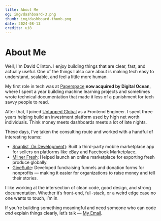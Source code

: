 ```yaml
---
title: About Me
og: img/dashboard-3.png
thumb: img/dashboard-thumb.png
date: 2024-08-13
credits: ui8
---
```


# About Me

Well, I'm David Clinton. I enjoy building things that are clear, fast, and actually useful. One of the things I also care about is making tech easy to understand, scalable, and feel a little more human.

My first role in tech was at [Paperspace](https://blog.paperspace.com/author/david-clinton/) **now acquired by Digital Ocean**, where I spent a year building machine learning projects and sometimes wrote technical documentation that made it less of a punishment for tech savvy people to read.

After that, I joined [Untapped Global](https://untapped-global.com/) as a Frontend Engineer. I spent three years helping build an investment platform used by high net worth individuals. Think money meets dashboards meets a lot of late nights.

These days, I’ve taken the consulting route and worked with a handful of interesting teams:

- [Snaplist, (In Development)](https://www.snaplist.app/): Built a third-party mobile marketplace app for sellers on platforms like eBay and Facebook Marketplace.
- [Milner Fresh](https://www.milnerfresh.com/): Helped launch an online marketplace for exporting fresh produce globally.
- [GiveSuite](https://givesuite.com/): Developed fundraising funnels and donation forms for nonprofits — making it easier for organizations to raise money and tell their stories.

I like working at the intersection of clean code, good design, and strong documentation. Whether it’s front-end, full-stack, or a weird edge case no one wants to touch, I’m in.

If you're building something meaningful and need someone who can code *and* explain things clearly, let’s talk — [My Email](mailto:clintondavid46@gmail.com).
